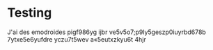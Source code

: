 # Testing
J'ai des emodroides pigf986yg ijbr ve5v5o7;p9ly5geszp0iuyrbd678b 7ytxe5e6yufdre yczu7t5wev a«5eutxzkyu6t 4hjr

